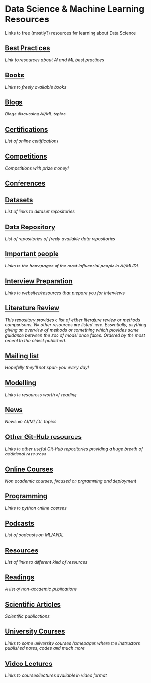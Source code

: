 # Data Science & Machine Learning Resources
Links to free (mostly?) resources for learning about Data Science

## [Best Practices](https://github.com/kyaiooiayk/Data-Science-Resources/blob/main/resources/Best%20Practices.md)
*Link to resources about AI and ML best practices*

## [Books](https://github.com/kyaiooiayk/Data-Science-Resources/blob/main/resources/Books.md)
*Links to freely available books*

## [Blogs](https://github.com/kyaiooiayk/Data-Science-Resources/blob/main/resources/Blogs.md)
*Blogs discussing AI/ML topics*

## [Certifications](https://github.com/kyaiooiayk/Data-Science-Resources/blob/main/resources//Certifications.md)
*List of online certifications*

## [Competitions](https://github.com/kyaiooiayk/Data-Science-Resources/blob/main/resources//Competitions.md)
*Competitions with prize money!*

## [Conferences](https://github.com/kyaiooiayk/Awesome-Data-Science-Machine-Learning-Resources/blob/main/resources/Conferences.md)

## [Datasets](https://github.com/kyaiooiayk/Data-Science-Machine-Learning-Resources/blob/main/resources//Dataset.md)
*List of links to dataset repositories*

## [Data Repository](https://github.com/kyaiooiayk/Data-Science-Machine-Learning-Resources/blob/main/resources/DataRepository.md)
*List of repositories of freely available data repositories*

## [Important people](https://github.com/kyaiooiayk/Data-Science-Resources/blob/main/resources//Important%20People.md)
*Links to the homepages of the most influencial people in AI/ML/DL*

## [Interview Preparation](https://github.com/kyaiooiayk/Data-Science-Resources/blob/main/resources//Interview%20Preparation.md)
*Links to websites/resources that prepare you for interviews*

## [Literature Review](https://github.com/kyaiooiayk/Data-Science-Machine-Learning-Resources/tree/main/resources/Literature_Review)
*This repository provides a list of either literature review or methods comparisons. No other resources are listed here. Essentially, anything giving an overview of methods or something which provides some guidance between the zoo of model once faces. Ordered by the most recent to the oldest published.*

## [Mailing list](https://github.com/kyaiooiayk/Data-Science-Resources/blob/main/resources/Mailing%20List.md)
*Hopefully they'll not spam you every day!*

## [Modelling](https://github.com/kyaiooiayk/Data-Science-Machine-Learning-Resources/blob/mainresources//Modelling.md)
*Links to resources worth of reading*

## [News](https://github.com/kyaiooiayk/Data-Science-Resources/blob/main/resources/News.md)
*News on AI/ML/DL topics*

## [Other Git-Hub resources](https://github.com/kyaiooiayk/Data-Science-Resources/blob/main/resources//Other%20Git-Hub%20Resources.md)
*Links to other useful Git-Hub repositories providing a huge breath of additional resources*

## [Online Courses](https://github.com/kyaiooiayk/Data-Science-Resources/blob/main/resources//Online%20Courses.md)
*Non academic courses, focused on prgramming and deployment*

## [Programming](https://github.com/kyaiooiayk/Data-Science-Resources/blob/main/resources//Programming.md)
*Links to python online courses*

## [Podcasts](https://github.com/kyaiooiayk/Data-Science-Resources/blob/main/resources/Podcasts.md)
*List of podcasts on ML/AI/DL* 

## [Resources](https://github.com/kyaiooiayk/Data-Science-Resources/blob/main/resources/Resources.md)
*List of links to different kind of resources*

## [Readings](https://github.com/kyaiooiayk/Data-Science-Resources/blob/main/resources/Readings.md)
*A list of non-academic publications*

## [Scientific Articles](https://github.com/kyaiooiayk/Data-Science-Resources/blob/main/resources//Scientific%20Articles.md)
*Scientific publications*

## [University Courses](https://github.com/kyaiooiayk/Data-Science-Resources/blob/main/resources/University%20Courses.md)
*Links to some university courses homepages where the instructors published notes, codes and much more*

## [Video Lectures](https://github.com/kyaiooiayk/Data-Science-Resources/blob/main/resources/Video%20Lectures.md)
*Links to courses/lectures available in video format*
